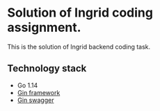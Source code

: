 # Solution of Ingrid coding assignment.
This is the solution of Ingrid backend coding task.

## Technology stack

- Go 1.14
- [Gin framework](https://github.com/gin-gonic/gin)
- [Gin swagger](https://github.com/swaggo/gin-swagger)
